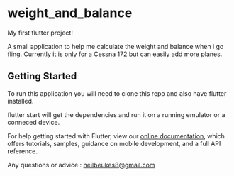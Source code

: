 # weight_and_balance

My first flutter project! 

A small application to help me calculate the weight and balance when i go fling. Currently it is only for a Cessna 172 but can easily add more planes.

## Getting Started

To run this application you will need to clone this repo and also have flutter installed. 

flutter start will get the dependencies and run it on a running emulator or a conneced device.

For help getting started with Flutter, view our 
[online documentation](https://flutter.dev/docs), which offers tutorials, 
samples, guidance on mobile development, and a full API reference.

Any questions or advice : 
neilbeukes8@gmail.com